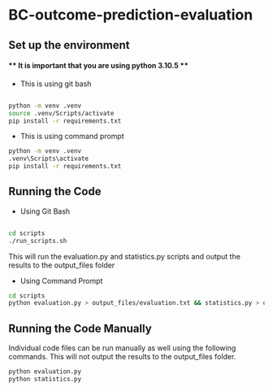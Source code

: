 # BC-outcome-prediction-evaluation

## Set up the environment

#### ** It is important that you are using python 3.10.5 **

- This is using git bash

```bash

python -m venv .venv
source .venv/Scripts/activate
pip install -r requirements.txt
```

- This is using command prompt

```bash
python -m venv .venv
.venv\Scripts\activate
pip install -r requirements.txt
```


## Running the Code


- Using Git Bash

```bash

cd scripts
./run_scripts.sh
```

This will run the evaluation.py and statistics.py scripts and output the results to the output_files folder

- Using Command Prompt

```bash
cd scripts
python evaluation.py > output_files/evaluation.txt && statistics.py > output_files/statistics.txt
```

## Running the Code Manually

Individual code files can be run manually as well using the following commands. This will not output the results to the output_files folder.

```bash
python evaluation.py
python statistics.py
```
